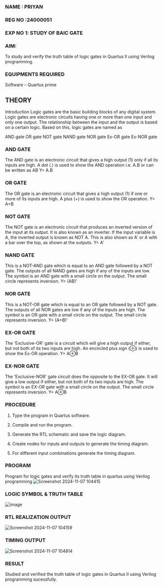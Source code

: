 ### NAME : PRIYAN 
### REG NO :24000051
### EXP NO 1: STUDY OF BAIC GATE

### AIM:

To study and verify the truth table of logic gates in Quartus II using Verilog programming.

### EQUIPMENTS REQUIRED

Software – Quartus prime 

## THEORY

Introduction Logic gates are the basic building blocks of any digital system. Logic gates are electronic circuits having one or more than one input and only one output. The relationship between the input and the output is based on a certain logic. Based on this, logic gates are named as

AND gate OR gate NOT gate NAND gate NOR gate Ex-OR gate Ex-NOR gate

### AND GATE

The AND gate is an electronic circuit that gives a high output (1) only if all its inputs are high. A dot (.) is used to show the AND operation i.e. A.B or can be written as AB
Y= A.B

### OR GATE

The OR gate is an electronic circuit that gives a high output (1) if one or more of its inputs are high. A plus (+) is used to show the OR operation.
Y= A+B

### NOT GATE

The NOT gate is an electronic circuit that produces an inverted version of the input at its output. It is also known as an inverter. If the input variable is A, the inverted output is known as NOT A. This is also shown as A' or A with a bar over the top, as shown at the outputs.
Y= A'

### NAND GATE

This is a NOT-AND gate which is equal to an AND gate followed by a NOT gate. The outputs of all NAND gates are high if any of the inputs are low. The symbol is an AND gate with a small circle on the output. The small circle represents inversion.
Y= (AB)’

### NOR GATE

This is a NOT-OR gate which is equal to an OR gate followed by a NOT gate. The outputs of all NOR gates are low if any of the inputs are high. The symbol is an OR gate with a small circle on the output. The small circle represents inversion.
Y= (A+B)’

### EX-OR GATE

The 'Exclusive-OR' gate is a circuit which will give a high output if either, but not both of its two inputs are high. An encircled plus sign (⊕) is used to show the Ex-OR operation.
Y= A⊕B

### EX-NOR GATE

The 'Exclusive-NOR' gate circuit does the opposite to the EX-OR gate. It will give a low output if either, but not both of its two inputs are high. The symbol is an EX-OR gate with a small circle on the output. The small circle represents inversion.
Y= A⊕B

### PROCEDURE

1.	Type the program in Quartus software.

2.	Compile and run the program.

3.	Generate the RTL schematic and save the logic diagram.

4.	Create nodes for inputs and outputs to generate the timing diagram.

5.	For different input combinations generate the timing diagram.


### PROGRAM

Program for logic gates and verify its truth table in quartus using Verilog programming
![Screenshot 2024-11-07 104415](https://github.com/user-attachments/assets/68072fce-2c2f-4fc6-bcfb-e0ebe6ba31a4)
  
 
### LOGIC SYMBOL & TRUTH TABLE
![image](https://github.com/user-attachments/assets/a26f5411-abae-4c1f-8c93-551ae8bcad20)

### RTL REALIZATION OUTPUT
![Screenshot 2024-11-07 104159](https://github.com/user-attachments/assets/3bbed405-cd94-4240-90bb-9cdca576d017)

### TIMING OUTPUT
![Screenshot 2024-11-07 104814](https://github.com/user-attachments/assets/60af09cc-9a99-41c4-96a5-b6c2402faf43)

### RESULT
Studied and verified the truth table of logic gates in Quartus II using Verilog programming sucessfully.

